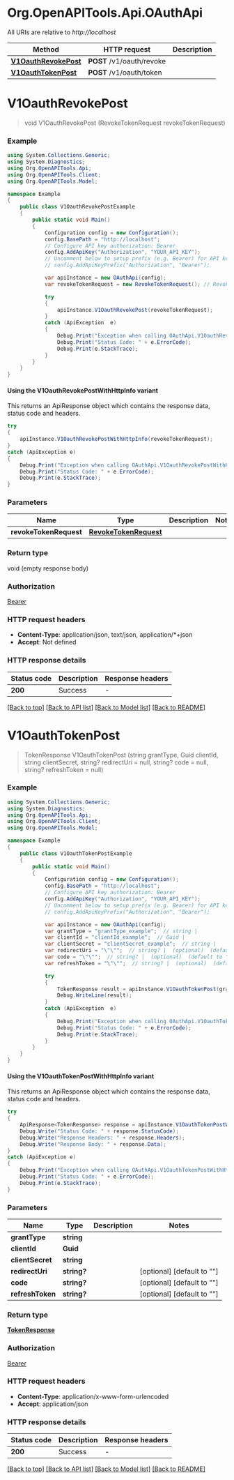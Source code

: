 # Org.OpenAPITools.Api.OAuthApi

All URIs are relative to *http://localhost*

| Method | HTTP request | Description |
|--------|--------------|-------------|
| [**V1OauthRevokePost**](OAuthApi.md#v1oauthrevokepost) | **POST** /v1/oauth/revoke |  |
| [**V1OauthTokenPost**](OAuthApi.md#v1oauthtokenpost) | **POST** /v1/oauth/token |  |

<a id="v1oauthrevokepost"></a>
# **V1OauthRevokePost**
> void V1OauthRevokePost (RevokeTokenRequest revokeTokenRequest)



### Example
```csharp
using System.Collections.Generic;
using System.Diagnostics;
using Org.OpenAPITools.Api;
using Org.OpenAPITools.Client;
using Org.OpenAPITools.Model;

namespace Example
{
    public class V1OauthRevokePostExample
    {
        public static void Main()
        {
            Configuration config = new Configuration();
            config.BasePath = "http://localhost";
            // Configure API key authorization: Bearer
            config.AddApiKey("Authorization", "YOUR_API_KEY");
            // Uncomment below to setup prefix (e.g. Bearer) for API key, if needed
            // config.AddApiKeyPrefix("Authorization", "Bearer");

            var apiInstance = new OAuthApi(config);
            var revokeTokenRequest = new RevokeTokenRequest(); // RevokeTokenRequest | 

            try
            {
                apiInstance.V1OauthRevokePost(revokeTokenRequest);
            }
            catch (ApiException  e)
            {
                Debug.Print("Exception when calling OAuthApi.V1OauthRevokePost: " + e.Message);
                Debug.Print("Status Code: " + e.ErrorCode);
                Debug.Print(e.StackTrace);
            }
        }
    }
}
```

#### Using the V1OauthRevokePostWithHttpInfo variant
This returns an ApiResponse object which contains the response data, status code and headers.

```csharp
try
{
    apiInstance.V1OauthRevokePostWithHttpInfo(revokeTokenRequest);
}
catch (ApiException e)
{
    Debug.Print("Exception when calling OAuthApi.V1OauthRevokePostWithHttpInfo: " + e.Message);
    Debug.Print("Status Code: " + e.ErrorCode);
    Debug.Print(e.StackTrace);
}
```

### Parameters

| Name | Type | Description | Notes |
|------|------|-------------|-------|
| **revokeTokenRequest** | [**RevokeTokenRequest**](RevokeTokenRequest.md) |  |  |

### Return type

void (empty response body)

### Authorization

[Bearer](../README.md#Bearer)

### HTTP request headers

 - **Content-Type**: application/json, text/json, application/*+json
 - **Accept**: Not defined


### HTTP response details
| Status code | Description | Response headers |
|-------------|-------------|------------------|
| **200** | Success |  -  |

[[Back to top]](#) [[Back to API list]](../README.md#documentation-for-api-endpoints) [[Back to Model list]](../README.md#documentation-for-models) [[Back to README]](../README.md)

<a id="v1oauthtokenpost"></a>
# **V1OauthTokenPost**
> TokenResponse V1OauthTokenPost (string grantType, Guid clientId, string clientSecret, string? redirectUri = null, string? code = null, string? refreshToken = null)



### Example
```csharp
using System.Collections.Generic;
using System.Diagnostics;
using Org.OpenAPITools.Api;
using Org.OpenAPITools.Client;
using Org.OpenAPITools.Model;

namespace Example
{
    public class V1OauthTokenPostExample
    {
        public static void Main()
        {
            Configuration config = new Configuration();
            config.BasePath = "http://localhost";
            // Configure API key authorization: Bearer
            config.AddApiKey("Authorization", "YOUR_API_KEY");
            // Uncomment below to setup prefix (e.g. Bearer) for API key, if needed
            // config.AddApiKeyPrefix("Authorization", "Bearer");

            var apiInstance = new OAuthApi(config);
            var grantType = "grantType_example";  // string | 
            var clientId = "clientId_example";  // Guid | 
            var clientSecret = "clientSecret_example";  // string | 
            var redirectUri = "\"\"";  // string? |  (optional)  (default to "")
            var code = "\"\"";  // string? |  (optional)  (default to "")
            var refreshToken = "\"\"";  // string? |  (optional)  (default to "")

            try
            {
                TokenResponse result = apiInstance.V1OauthTokenPost(grantType, clientId, clientSecret, redirectUri, code, refreshToken);
                Debug.WriteLine(result);
            }
            catch (ApiException  e)
            {
                Debug.Print("Exception when calling OAuthApi.V1OauthTokenPost: " + e.Message);
                Debug.Print("Status Code: " + e.ErrorCode);
                Debug.Print(e.StackTrace);
            }
        }
    }
}
```

#### Using the V1OauthTokenPostWithHttpInfo variant
This returns an ApiResponse object which contains the response data, status code and headers.

```csharp
try
{
    ApiResponse<TokenResponse> response = apiInstance.V1OauthTokenPostWithHttpInfo(grantType, clientId, clientSecret, redirectUri, code, refreshToken);
    Debug.Write("Status Code: " + response.StatusCode);
    Debug.Write("Response Headers: " + response.Headers);
    Debug.Write("Response Body: " + response.Data);
}
catch (ApiException e)
{
    Debug.Print("Exception when calling OAuthApi.V1OauthTokenPostWithHttpInfo: " + e.Message);
    Debug.Print("Status Code: " + e.ErrorCode);
    Debug.Print(e.StackTrace);
}
```

### Parameters

| Name | Type | Description | Notes |
|------|------|-------------|-------|
| **grantType** | **string** |  |  |
| **clientId** | **Guid** |  |  |
| **clientSecret** | **string** |  |  |
| **redirectUri** | **string?** |  | [optional] [default to &quot;&quot;] |
| **code** | **string?** |  | [optional] [default to &quot;&quot;] |
| **refreshToken** | **string?** |  | [optional] [default to &quot;&quot;] |

### Return type

[**TokenResponse**](TokenResponse.md)

### Authorization

[Bearer](../README.md#Bearer)

### HTTP request headers

 - **Content-Type**: application/x-www-form-urlencoded
 - **Accept**: application/json


### HTTP response details
| Status code | Description | Response headers |
|-------------|-------------|------------------|
| **200** | Success |  -  |

[[Back to top]](#) [[Back to API list]](../README.md#documentation-for-api-endpoints) [[Back to Model list]](../README.md#documentation-for-models) [[Back to README]](../README.md)

